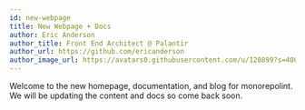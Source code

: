```yaml
---
id: new-webpage
title: New Webpage + Docs
author: Eric Anderson
author_title: Front End Architect @ Palantir
author_url: https://github.com/ericanderson
author_image_url: https://avatars0.githubusercontent.com/u/120899?s=400&v=4
---
```


Welcome to the new homepage, documentation, and blog for monorepolint. We will
be updating the content and docs so come back soon.
